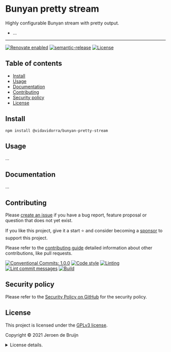 # Bunyan pretty stream

Highly configurable Bunyan stream with pretty output.

- ...

---

[![Renovate enabled](https://img.shields.io/badge/Renovate-enabled-brightgreen.svg?logo=renovatebot&logoColor&style=flat-square)](https://renovatebot.com)
[![semantic-release](https://img.shields.io/badge/%20%20%F0%9F%93%A6%F0%9F%9A%80-semantic--release-e10079.svg?style=flat-square)](https://github.com/semantic-release/semantic-release)
[![License](https://img.shields.io/github/license/vidavidorra/bunyan-pretty-stream.svg?style=flat-square)](LICENSE.md)

<a name="toc"></a>

## Table of contents

- [Install](#install)
- [Usage](#usage)
- [Documentation](#documentation)
- [Contributing](#contributing)
- [Security policy](#security-policy)
- [License](#license)

## Install

```shell
npm install @vidavidorra/bunyan-pretty-stream
```

## Usage

...

## Documentation

...

## Contributing

Please [create an issue](https://github.com/vidavidorra/bunyan-pretty-stream/issues/new/choose) if you have a bug report, feature proposal or question that does not yet exist.

If you like this project, give it a start ⭐ and consider becoming a [sponsor](https://github.com/sponsors/jdbruijn) to support this project.

Please refer to the [contributing guide](https://github.com/vidavidorra/.github/blob/main/CONTRIBUTING.md) detailed information about other contributions, like pull requests.

[![Conventional Commits: 1.0.0](https://img.shields.io/badge/Conventional%20Commits-1.0.0-yellow.svg?style=flat-square)](https://conventionalcommits.org)
[![Code style](https://img.shields.io/badge/code_style-Prettier-ff69b4.svg?logo=prettier&style=flat-square)](https://github.com/prettier/prettier)
[![Linting](https://img.shields.io/badge/linting-ESLint-lightgrey.svg?logo=eslint&style=flat-square)](https://eslint.org)
[![Lint commit messages](https://img.shields.io/github/workflow/status/vidavidorra/bunyan-pretty-stream/Lint%20commit%20messages?logo=github&label=Lint%20commit%20messages&style=flat-square)](https://github.com/vidavidorra/bunyan-pretty-stream/actions)
[![Build](https://img.shields.io/github/workflow/status/vidavidorra/bunyan-pretty-stream/Build?logo=github&label=Build&style=flat-square)](https://github.com/vidavidorra/bunyan-pretty-stream/actions)

## Security policy

Please refer to the [Security Policy on GitHub](https://github.com/vidavidorra/bunyan-pretty-stream/security/) for the security policy.

## License

This project is licensed under the [GPLv3 license](https://www.gnu.org/licenses/gpl.html).

Copyright © 2021 Jeroen de Bruijn

<details><summary>License details.</summary>
<p>

This program is free software: you can redistribute it and/or modify
it under the terms of the GNU General Public License as published by
the Free Software Foundation, either version 3 of the License, or
(at your option) any later version.

This program is distributed in the hope that it will be useful,
but WITHOUT ANY WARRANTY; without even the implied warranty of
MERCHANTABILITY or FITNESS FOR A PARTICULAR PURPOSE. See the
GNU General Public License for more details.

You should have received a copy of the GNU General Public License
along with this program. If not, see <http://www.gnu.org/licenses/>.

The full text of the license is available in the [LICENSE](LICENSE.md) file in this repository and [online](https://www.gnu.org/licenses/gpl.html).

</details>
